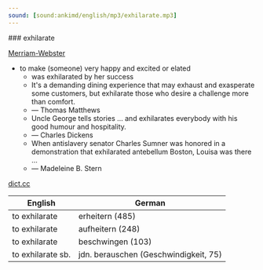 ```yaml
---
sound: [sound:ankimd/english/mp3/exhilarate.mp3]
---
```


\### exhilarate

[Merriam-Webster](https://www.merriam-webster.com/dictionary/exhilarate)

- to make (someone) very happy and excited or elated
    - was exhilarated by her success
    - It's a demanding dining experience that may exhaust and exasperate some customers, but exhilarate those who desire a challenge more than comfort.
    - — Thomas Matthews
    - Uncle George tells stories … and exhilarates everybody with his good humour and hospitality.
    - — Charles Dickens
    - When antislavery senator Charles Sumner was honored in a demonstration that exhilarated antebellum Boston, Louisa was there …
    - — Madeleine B. Stern

[dict.cc](https://www.dict.cc/exhilarate)

| English        | German       |
| -------------- | ------------ |
| to exhilarate | erheitern (485) |
| to exhilarate | aufheitern (248) |
| to exhilarate | beschwingen (103) |
| to exhilarate sb. | jdn. berauschen (Geschwindigkeit, 75) |
